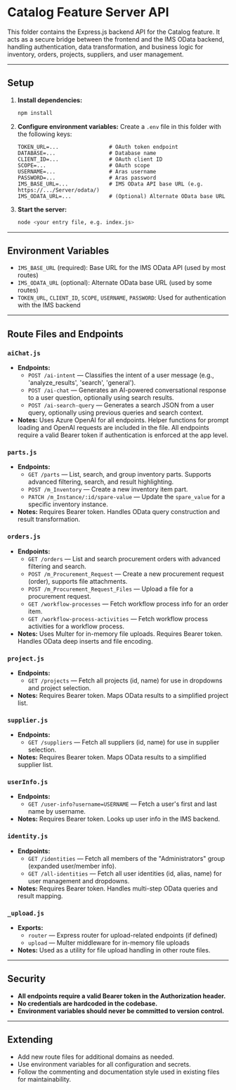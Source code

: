 # Catalog Feature Server API

This folder contains the Express.js backend API for the Catalog feature. It acts as a secure bridge between the frontend and the IMS OData backend, handling authentication, data transformation, and business logic for inventory, orders, projects, suppliers, and user management.

---

## Setup

1. **Install dependencies:**
   ```sh
   npm install
   ```
2. **Configure environment variables:**
   Create a `.env` file in this folder with the following keys:
   ```env
   TOKEN_URL=...                # OAuth token endpoint
   DATABASE=...                 # Database name
   CLIENT_ID=...                # OAuth client ID
   SCOPE=...                    # OAuth scope
   USERNAME=...                 # Aras username
   PASSWORD=...                 # Aras password
   IMS_BASE_URL=...             # IMS OData API base URL (e.g. https://.../Server/odata/)
   IMS_ODATA_URL=...            # (Optional) Alternate OData base URL
   ```
3. **Start the server:**
   ```sh
   node <your entry file, e.g. index.js>
   ```

---

## Environment Variables

- `IMS_BASE_URL` (required): Base URL for the IMS OData API (used by most routes)
- `IMS_ODATA_URL` (optional): Alternate OData base URL (used by some routes)
- `TOKEN_URL`, `CLIENT_ID`, `SCOPE`, `USERNAME`, `PASSWORD`: Used for authentication with the IMS backend

---

## Route Files and Endpoints

### `aiChat.js`
- **Endpoints:**
  - `POST /ai-intent` — Classifies the intent of a user message (e.g., 'analyze_results', 'search', 'general').
  - `POST /ai-chat` — Generates an AI-powered conversational response to a user question, optionally using search results.
  - `POST /ai-search-query` — Generates a search JSON from a user query, optionally using previous queries and search context.
- **Notes:** Uses Azure OpenAI for all endpoints. Helper functions for prompt loading and OpenAI requests are included in the file. All endpoints require a valid Bearer token if authentication is enforced at the app level.

### `parts.js`
- **Endpoints:**
  - `GET /parts` — List, search, and group inventory parts. Supports advanced filtering, search, and result highlighting.
  - `POST /m_Inventory` — Create a new inventory item part.
  - `PATCH /m_Instance/:id/spare-value` — Update the `spare_value` for a specific inventory instance.
- **Notes:** Requires Bearer token. Handles OData query construction and result transformation.

### `orders.js`
- **Endpoints:**
  - `GET /orders` — List and search procurement orders with advanced filtering and search.
  - `POST /m_Procurement_Request` — Create a new procurement request (order), supports file attachments.
  - `POST /m_Procurement_Request_Files` — Upload a file for a procurement request.
  - `GET /workflow-processes` — Fetch workflow process info for an order item.
  - `GET /workflow-process-activities` — Fetch workflow process activities for a workflow process.
- **Notes:** Uses Multer for in-memory file uploads. Requires Bearer token. Handles OData deep inserts and file encoding.

### `project.js`
- **Endpoints:**
  - `GET /projects` — Fetch all projects (id, name) for use in dropdowns and project selection.
- **Notes:** Requires Bearer token. Maps OData results to a simplified project list.

### `supplier.js`
- **Endpoints:**
  - `GET /suppliers` — Fetch all suppliers (id, name) for use in supplier selection.
- **Notes:** Requires Bearer token. Maps OData results to a simplified supplier list.

### `userInfo.js`
- **Endpoints:**
  - `GET /user-info?username=USERNAME` — Fetch a user's first and last name by username.
- **Notes:** Requires Bearer token. Looks up user info in the IMS backend.

### `identity.js`
- **Endpoints:**
  - `GET /identities` — Fetch all members of the "Administrators" group (expanded user/member info).
  - `GET /all-identities` — Fetch all user identities (id, alias, name) for user management and dropdowns.
- **Notes:** Requires Bearer token. Handles multi-step OData queries and result mapping.

### `_upload.js`
- **Exports:**
  - `router` — Express router for upload-related endpoints (if defined)
  - `upload` — Multer middleware for in-memory file uploads
- **Notes:** Used as a utility for file upload handling in other route files.

---

## Security
- **All endpoints require a valid Bearer token in the Authorization header.**
- **No credentials are hardcoded in the codebase.**
- **Environment variables should never be committed to version control.**

---

## Extending
- Add new route files for additional domains as needed.
- Use environment variables for all configuration and secrets.
- Follow the commenting and documentation style used in existing files for maintainability.
